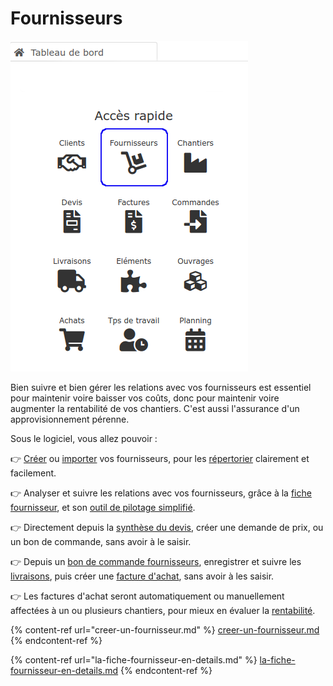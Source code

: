# Fournisseurs

![](../../../.gitbook/assets/fournisseurs-acces-rapide.png)

Bien suivre et bien gérer les relations avec vos fournisseurs est essentiel pour maintenir voire baisser vos coûts, donc pour maintenir voire augmenter la rentabilité de vos chantiers. C'est aussi l'assurance d'un approvisionnement pérenne.



Sous le logiciel, vous allez pouvoir :

:point_right: [Créer](creer-un-fournisseur.md) ou [importer](../importer.md) vos fournisseurs, pour les [répertorier](../les-listes-de-tiers/) clairement et facilement.

:point_right: Analyser et suivre les relations avec vos fournisseurs, grâce à la [fiche fournisseur](la-fiche-fournisseur-en-details.md), et son [outil de pilotage simplifié](../les-clients/la-fiche-client-en-details.md#onglet-activite)​​.

:point_right: Directement depuis la [synthèse du devis](../../les-devis/synthese-du-devis.md), créer une demande de prix, ou un bon de commande, sans avoir à le saisir.

:point_right: Depuis un [bon de commande fournisseurs](../../les-achats/les-bons-de-commande/#bon-de-commande-fournisseur), enregistrer et suivre les [livraisons](../../les-achats/les-bons-de-livraison/), puis créer une [facture d'achat](../../les-achats/les-factures-dachat.md), sans avoir à les saisir.

:point_right: Les factures d'achat seront automatiquement ou manuellement affectées à un ou plusieurs chantiers, pour mieux en évaluer la [rentabilité](../../les-chantiers-1/la-fiche-chantier-en-detail.md#onglet-travaux).



{% content-ref url="creer-un-fournisseur.md" %}
[creer-un-fournisseur.md](creer-un-fournisseur.md)
{% endcontent-ref %}

{% content-ref url="la-fiche-fournisseur-en-details.md" %}
[la-fiche-fournisseur-en-details.md](la-fiche-fournisseur-en-details.md)
{% endcontent-ref %}

